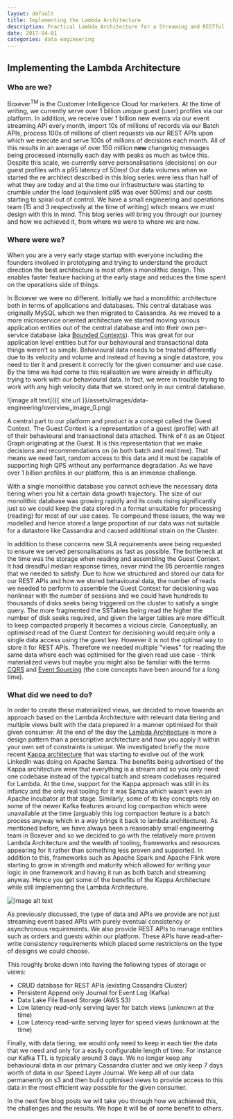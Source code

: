 ```yaml
---
layout: default
title: Implementing the Lambda Architecture
description: Practical Lambda Architecture for a Streaming and RESTful API Platform
date: 2017-04-01
categories: data engineering
---
```


## Implementing the Lambda Architecture

### Who are we?

Boxever<sup>TM</sup> is the Customer Intelligence Cloud for marketers. At the time of writing, we currently serve over 1 billion unique guest (user) profiles via our platform. In addition, we receive over 1 billion new events via our event streaming API every month, import 10s of millions of records via our Batch APIs, process 100s of millions of client requests via our REST APIs upon which we execute and serve 100s of millions of decisions each month. All of this results in an average of over 150 million **new** changelog messages being processed internally each day with peaks as much as twice this. Despite this scale, we currently serve personalisations (decisions) on our guest profiles with a p95 latency of 50ms! Our data volumes when we started the re architect described in this blog series were less than half of what they are today and at the time our infrastructure was starting to crumble under the load (equivalent p95 was over 500ms) and our costs starting to spiral out of control. We have a small engineering and operations team (15 and 3 respectively at the time of writing) which means we must design with this in mind. This blog series will bring you through our journey and how we achieved it, from where we were to where we are now.

### Where were we?

When you are a very early stage startup with everyone including the founders involved in prototyping and trying to understand the product direction the best architecture is most often a monolithic design. This enables faster feature hacking at the early stage and reduces the time spent on the operations side of things.    

In Boxever we were no different. Initially we had a monolithic architecture both in terms of applications and databases. This central database was originally MySQL which we then migrated to Cassandra. As we moved to a more microservice oriented architecture we started moving various application entities out of the central database and into their own per-service database (aka [Bounded Contexts](https://martinfowler.com/bliki/BoundedContext.html)). This was great for our application level entities but for our behavioural and transactional data things weren’t so simple. Behavioural data needs to be treated differently due to its velocity and volume and instead of having a single datastore, you need to tier it and present it correctly for the given consumer and use case. By the time we had come to this realisation we were already in difficulty trying to work with our behavioural data. In fact, we were in trouble trying to work with any high velocity data that we stored only in our central database. 

![image alt text]({{ site.url }}/assets/images/data-engineering/overview_image_0.png)

A central part to our platform and product is a concept called the Guest Context. The Guest Context is a representation of a guest (profile) with all of their behavioural and transactional data attached. Think of it as an Object Graph originating at the Guest. It is this representation that we make decisions and recommendations on (in both batch and real time). That means we need fast, random access to this data and it must be capable of supporting high QPS without any performance degradation. As we have over 1 billion profiles in our platform, this is an immense challenge.

With a single monolithic database you cannot achieve the necessary data tiering when you hit a certain data growth trajectory. The size of our monolithic database was growing rapidly and its costs rising significantly just so we could keep the data stored in a format unsuitable for processing (reading) for most of our use cases. To compound these issues, the way we modelled and hence stored a large proportion of our data was not suitable for a datastore like Cassandra and caused additional strain on the Cluster. 

In addition to these concerns new SLA requirements were being requested to ensure we served personalisations as fast as possible. The bottleneck at the time was the storage when reading and assembling the Guest Context. It had dreadful median response times, never mind the 95 percentile ranges that we needed to satisfy. Due to how we structured and stored our data for our REST APIs and how we stored behavioural data, the number of reads we needed to perform to assemble the Guest Context for decisioning was nonlinear with the number of sessions and we could have hundreds to thousands of disks seeks being triggered on the cluster to satisfy a single query. The more fragmented the SSTables being read the higher the number of disk seeks required, and given the larger tables are more difficult to keep compacted properly it becomes a vicious circle. Conceptually, an optimised read of the Guest Context for decisioning would require only a single data access using the guest key. However it is not the optimal way to store it for REST APIs. Therefore we needed multiple "views" for reading the same data where each was optimised for the given read use case - think materialized views but maybe you might also be familiar with the terms [CQRS](https://martinfowler.com/bliki/CQRS.html) and [Event Sourcing](https://www.confluent.io/blog/event-sourcing-cqrs-stream-processing-apache-kafka-whats-connection/) (the core concepts have been around for a long time). 

### What did we need to do?

In order to create these materialized views, we decided to move towards an approach based on the Lambda Architecture with relevant data tiering and multiple views built with the data prepared in a manner optimised for their given consumer. At the end of the day the [Lambda Architecture](http://lambda-architecture.net/) is more a design pattern than a prescriptive architecture and how you apply it within your own set of constraints is unique. We investigated briefly the more recent [Kappa architecture](http://milinda.pathirage.org/kappa-architecture.com/) that was starting to evolve out of the work LinkedIn was doing on Apache Samza. The benefits being advertised of the Kappa architecture were that everything is a stream and so you only need one codebase instead of the typical batch and stream codebases required for Lambda. At the time, support for the Kappa approach was still in its infancy and the only real tooling for it was Samza which wasn’t even an Apache incubator at that stage. Similarly, some of its key concepts rely on some of the newer Kafka features around log compaction which were unavailable at the time (arguably this log compaction feature is a batch process anyway which in a way brings it back to lambda architecture). As mentioned before, we have always been a reasonably small engineering team in Boxever and so we decided to go with the relatively more proven Lambda Architecture and the wealth of tooling, frameworks and resources appearing for it rather than something less proven and supported. In addition to this, frameworks such as Apache Spark and Apache Flink were starting to grow in strength and maturity which allowed for writing your logic in one framework and having it run as both batch and streaming anyway. Hence you get some of the benefits of the Kappa Architecture while still implementing the Lambda Architecture. 

![image alt text](images/overview_image_1.png)

As previously discussed, the type of data and APIs we provide are not just streaming event based APIs with purely eventual consistency or asynchronous requirements. We also provide REST APIs to manage entities such as orders and guests within our platform. These APIs have read-after-write consistency requirements which placed some restrictions on the type of designs we could choose. 

This roughly broke down into having the following types of storage or views:

* CRUD database for REST APIs (existing Cassandra Cluster)
* Persistent Append only Journal for Event Log (Kafka)
* Data Lake File Based Storage (AWS S3)
* Low latency read-only serving layer for batch views (unknown at the time)
* Low Latency read-write serving layer for speed views (unknown at the time)

Finally, with data tiering, we would only need to keep in each tier the data that we need and only for a easily configurable length of time. For instance our Kafka TTL is typically around 3 days. We no longer keep any behavioural data in our primary Cassandra cluster and we only keep 7 days worth of data in our Speed Layer Journal. We keep all of our data permanently on s3 and then build optimised views to provide access to this data in the most efficient way possible for the given consumer. 

In the next few blog posts we will take you through how we achieved this, the challenges and the results. We hope it will be of some benefit to others.

